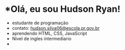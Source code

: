 # *Olá, eu sou Hudson Ryan!
- estudante de programação
- contato: hudson.silva06@escola.pr.gov.br
- aprendendo HTML, CSS, JavaScript
- Nivel de ingles intermediario
- 
